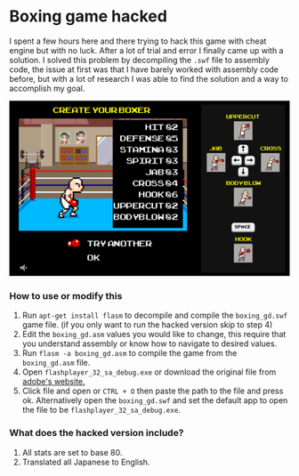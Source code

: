 # Boxing game hacked
I spent a few hours here and there trying to hack this game with cheat engine but with no luck. After a lot of trial and error I finally came up with a solution. I solved this problem by decompiling the `.swf` file to assembly code, the issue at first was that I have barely worked with assembly code before, but with a lot of research I was able to find the solution and a way to accomplish my goal.

![](https://github.com/BlackFalcons/Boxing-Game-Hacked/blob/main/images/game%20capture.PNG "Image from boxing game")

### How to use or modify this
1. Run `apt-get install flasm` to decompile and compile the `boxing_gd.swf` game file. (if you only want to run the hacked version skip to step 4)
2. Edit the `boxing_gd.asm` values you would like to change, this require that you understand assembly or know how to navigate to desired values.
3. Run `flasm -a boxing_gd.asm` to compile the game from the `boxing_gd.asm` file.
4. Open `flashplayer_32_sa_debug.exe` or download the original file from [adobe's website.](https://www.adobe.com/support/flashplayer/debug_downloads.html)
5. Click file and open or `CTRL + O` then paste the path to the file and press ok. Alternatively open the `boxing_gd.swf` and set the default app to open the file to be `flashplayer_32_sa_debug.exe`.

### What does the hacked version include?
1. All stats are set to base 80.
2. Translated all Japanese to English.
